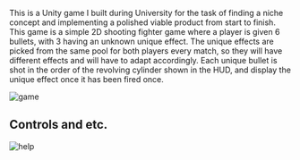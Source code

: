 This is a Unity game I built during University for the task of finding a niche concept and implementing a polished viable product from start to finish. This game is a simple 2D shooting fighter game where a player is given 6 bullets, with 3 having an unknown unique effect. The unique effects are picked from the same pool for both players every match, so they will have different effects and will have to adapt accordingly. Each unique bullet is shot in the order of the revolving cylinder shown in the HUD, and display the unique effect once it has been fired once. 

![game](https://github.com/aaf6aa/2D-Shooter-Concept/assets/56702415/6f04999d-16d1-4c05-9b52-b992ff622916)

## Controls and etc.
![help](https://github.com/aaf6aa/2D-Shooter-Concept/assets/56702415/a5c49765-595d-4932-831a-f084d4acba04)
